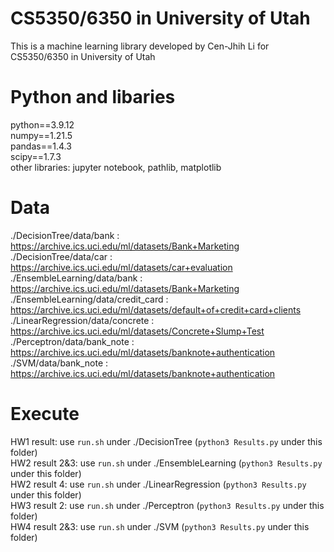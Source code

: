 # CS5350/6350 in University of Utah  
 This is a machine learning library developed by Cen-Jhih Li for CS5350/6350 in University of Utah  

# Python and libaries

python==3.9.12  
numpy==1.21.5  
pandas==1.4.3  
scipy==1.7.3  
other libraries: jupyter notebook, pathlib, matplotlib  

# Data  

./DecisionTree/data/bank : https://archive.ics.uci.edu/ml/datasets/Bank+Marketing  
./DecisionTree/data/car : https://archive.ics.uci.edu/ml/datasets/car+evaluation  
./EnsembleLearning/data/bank : https://archive.ics.uci.edu/ml/datasets/Bank+Marketing  
./EnsembleLearning/data/credit_card : https://archive.ics.uci.edu/ml/datasets/default+of+credit+card+clients  
./LinearRegression/data/concrete : https://archive.ics.uci.edu/ml/datasets/Concrete+Slump+Test   
./Perceptron/data/bank_note : https://archive.ics.uci.edu/ml/datasets/banknote+authentication 
./SVM/data/bank_note : https://archive.ics.uci.edu/ml/datasets/banknote+authentication 

# Execute   

HW1 result: use `run.sh` under ./DecisionTree  (`python3 Results.py` under this folder)    
HW2 result 2&3: use `run.sh` under ./EnsembleLearning  (`python3 Results.py` under this folder)      
HW2 result 4: use `run.sh` under ./LinearRegression  (`python3 Results.py` under this folder)  
HW3 result 2: use `run.sh` under ./Perceptron  (`python3 Results.py` under this folder)        
HW4 result 2&3: use `run.sh` under ./SVM  (`python3 Results.py` under this folder)     
